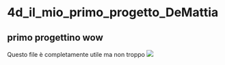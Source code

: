 # 4d_il_mio_primo_progetto_DeMattia
<h2>primo progettino wow</h2>
Questo file è completamente utile ma non troppo
<img src="4d_il_mio_primo_progetto_DeMattia/coso.jpg">
